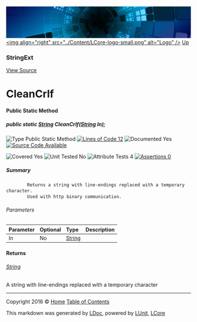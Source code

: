 ![](../Content/LCore-banner-small.png "")
[&lt;img align=&quot;right&quot; src=&quot;../Content/LCore-logo-small.png&quot; alt=&quot;Logo&quot; /&gt;](../../README.md)
[Up](StringExt.md)

### StringExt
[View Source](../Extensions/Reference%20Types/StringExt.cs)

# CleanCrlf

#### Public Static Method

##### public static <a href="https://msdn.microsoft.com/en-us/library/system.string.aspx" alt="">String</a> CleanCrlf(<a href="https://msdn.microsoft.com/en-us/library/system.string.aspx" alt="">String</a> In);

![Type Public Static Method](http://b.repl.ca/v1/Type-Public%20Static%20Method-Blue.png "") [![Lines of Code 12](http://b.repl.ca/v1/Lines%20of%20Code-12-blue.png "")](../Extensions/Reference%20Types/StringExt.cs#L376)    ![Documented Yes](http://b.repl.ca/v1/Documented-Yes-brightgreen.png "") [![Source Code Available](http://b.repl.ca/v1/Source%20Code-Available-brightgreen.png "")](../Extensions/Reference%20Types/StringExt.cs#L376)

![Covered Yes](http://b.repl.ca/v1/Covered-Yes-brightgreen.png "") ![Unit Tested No](http://b.repl.ca/v1/Unit%20Tested-No-lightgrey.png "") ![Attribute Tests 4](http://b.repl.ca/v1/Attribute%20Tests-4-brightgreen.png "") [![Assertions 0](http://b.repl.ca/v1/Assertions-0-lightgrey.png "")](../Extensions/Reference%20Types/StringExt.cs)

##### Summary

            Returns a string with line-endings replaced with a temporary character. 
            Used with http binary communication.
            

###### Parameters

Parameter | Optional | Type | Description
:---  | :---  | :---  | :--- 
In | No | [String](https://msdn.microsoft.com/en-us/library/system.string.aspx) | 


#### Returns

###### [String](https://msdn.microsoft.com/en-us/library/system.string.aspx)
A string with line-endings replaced with a temporary character



---

Copyright 2016 &copy; [Home](../../README.md) [Table of Contents](../../TableOfContents.md)

This markdown was generated by [LDoc](https://github.com/CodeSingularity/LDoc), powered by [LUnit](https://github.com/CodeSingularity/LUnit), [LCore](https://github.com/CodeSingularity/LCore)

